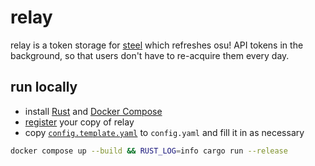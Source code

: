 # relay

relay is a token storage for [steel](https://github.com/TicClick/steel) which refreshes osu! API tokens in the background, so that users don't have to re-acquire them every day.

## run locally

- install [Rust](https://www.rust-lang.org/) and [Docker Compose](https://docs.docker.com/compose/install/)
- [register](https://osu.ppy.sh/home/account/edit#oauth) your copy of relay
- copy [`config.template.yaml`](./config.template.yaml) to `config.yaml` and fill it in as necessary

```sh
docker compose up --build && RUST_LOG=info cargo run --release
```
